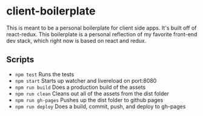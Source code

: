 # client-boilerplate

This is meant to be a personal boilerplate for client side apps. It's built off
of react-redux. This boilerplate is a personal reflection of my favorite
front-end dev stack, which right now is based on react and redux.

## Scripts

- `npm test` Runs the tests
- `npm start` Starts up watcher and livereload on port:8080
- `npm run build` Does a production build of the assets
- `npm run clean` Cleans out all of the assets from the dist folder
- `npm run gh-pages` Pushes up the dist folder to github pages
- `npm run deploy` Does a build, commit, push, and deploy to gh-pages
